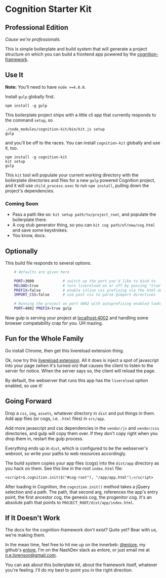 # Cognition Starter Kit
## Professional Edition

_Cause we're professionals._

This is simple boilerplate and build system that will generate a project structure
on which you can build a frontend app powered by the
[cognition-framework](https://www.npmjs.com/package/cognition-framework).

## Use It

__Note:__ You'll need to have `node >=4.0.0`.

Install `gulp` globally first.

    npm install -g gulp

This boilerplate project ships with a little cli app that currently responds
to the command `setup`, so

    ./node_modules/cognition-kit/bin/kit.js setup
    gulp

and you'll be off to the races. You can install `cognition-kit` globally and use
it, too.

    npm install -g cognition-kit
    kit setup
    gulp

This `kit` tool will populate your current working directory with the
boilerplate directories and files for a new `gulp` powered Cognition project,
and it will use `child_process.exec` to run `npm install`, pulling down the
project's dependencies.

### Coming Soon

* Pass a path like so: `kit setup path/to/project_root`, and populate the boilerplate there.
* A cog stub generator thing, so you can `kit cog path/of/new/cog.html` and save some keystrokes.
* You know, docs.

## Optionally

This build file responds to several options.

```sh
    # defaults are given here

    PORT=3000             # switch up the port you'd like to bind to
    RELOAD=true           # turn livereload on or off by passing "true" or "false"
    PREFIX=false          # enable inline css prefixing via the html-autoprefixer postcss module
    IMPORT_CSS=false      # use post css to parse @import directives

    # Running the project on port 4002 with autoprefixing enabled looks like this:
    PORT=4002 PREFIX=true gulp

```

Now gulp is serving your project at [localhost:4002](http://localhost:4002) and
handling some browser compatability crap for you. UH mazing.

## Fun for the Whole Family

Go install Chrome, then get this livereload extension thing.

Ok, now try this [livereload extension](https://chrome.google.com/webstore/detail/livereload/jnihajbhpnppcggbcgedagnkighmdlei?hl=en).
All it does is inject a spot of javascript into your page (when it's turned on)
that causes the client to listen to the server for notice. When the server says
so, the client will reload the page.

By default, the webserver that runs this app has the `livereload` option
enabled, so use it!

## Going Forward

Drop a `css`, `img`, `assets`, whatever directory in `dist` and put things in
them. Add app files (or cogs, i.e. `.html` files) in `src/app`.

Add more javascript and css dependencies in the `vendor/js` and `vendor/css`
directories, and gulp will copy them over.  If they don't copy right when you
drop them in, restart the gulp process.

Everything ends up in `dist`, which is configured to be the webserver's
webroot, so write your paths to web resources accordingly.

The build system copies your app files (cogs) into the `dist/app` directory
as you hack on them.  See this line in the root `index.html` file:

    <script>$.cognition.init($("#cog-root"), "/app/app.html");</script>

After loading in Cognition, the `cognition.init()` method takes a jQuery selection
and a path.  The path, that second arg, references the app's entry point, the
first ancestor cog, the genesis cog, the progenitor cog. It's an absolute path
that points to `PROJECT_ROOT/dist/app/index.html`.

## If It Doesn't Work

The docs for the cognition-framework don't exist? Quite yet? Bear with us,
we're making them.

In the mean time, feel free to hit me up on the innerbeb:
[@enlore](https://twitter.com/enlore), my github's
[enlore](https://github.com/enlore), I'm on the NashDev slack as enlore, or
just email me at [n.e.lorenson@gmail.com](mailto:n.e.lorenson@gmail.com).

You can ask about this boilerplate kit, about the framework itself, whatever
you're feeling. I'll do my best to point you in the right direction.

